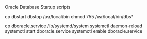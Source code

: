 Oracle Database Startup scripts

cp dbstart dbstop /usr/local/bin
chmod 755 /usr/local/bin/dbs*

cp dboracle.service /lib/systemd/system
systemctl daemon-reload
systemctl start dboracle.service
systemctl enable dboracle.service

